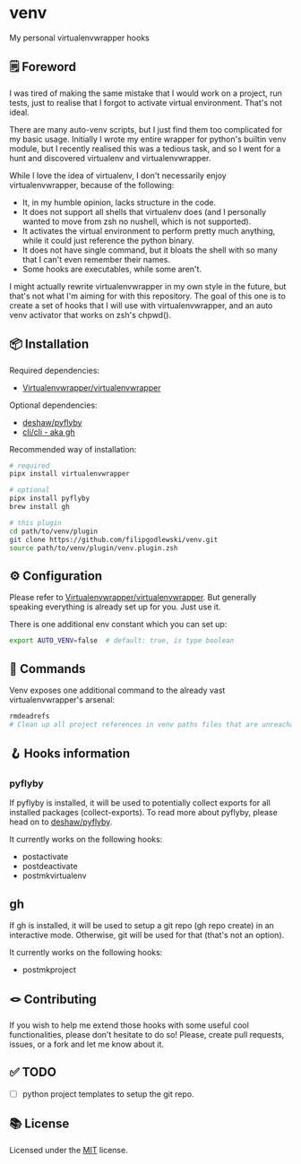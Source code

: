 # venv

My personal virtualenvwrapper hooks

## 🗒️ Foreword

I was tired of making the same mistake that I would work on a project, run tests,
just to realise that I forgot to activate virtual environment. That's not ideal.

There are many auto-venv scripts, but I just find them too complicated for my
basic usage. Initially I wrote my entire wrapper for python's builtin venv module,
but I recently realised this was a tedious task, and so I went for a hunt and
discovered virtualenv and virtualenvwrapper.

While I love the idea of virtualenv, I don't necessarily enjoy virtualenvwrapper,
because of the following:

- It, in my humble opinion, lacks structure in the code.
- It does not support all shells that virtualenv does (and I personally wanted to
  move from zsh no nushell, which is not supported).
- It activates the virtual environment to perform pretty much anything, while it
  could just reference the python binary.
- It does not have single command, but it bloats the shell with so many that I can't
  even remember their names.
- Some hooks are executables, while some aren't.

I might actually rewrite virtualenvwrapper in my own style in the future, but that's
not what I'm aiming for with this repository. The goal of this one is to create
a set of hooks that I will use with virtualenvwrapper, and an auto venv activator
that works on zsh's chpwd().

## 📦 Installation

Required dependencies:

- [Virtualenvwrapper/virtualenvwrapper](https://virtualenvwrapper.readthedocs.io/en/latest/index.html)

Optional dependencies:

- [deshaw/pyflyby](https://github.com/deshaw/pyflyby)
- [cli/cli - aka gh](https://github.com/cli/cli)

Recommended way of installation:

```sh
# required
pipx install virtualenvwrapper

# optional
pipx install pyflyby
brew install gh

# this plugin
cd path/to/venv/plugin
git clone https://github.com/filipgodlewski/venv.git
source path/to/venv/plugin/venv.plugin.zsh
```

## ⚙️ Configuration

Please refer to [Virtualenvwrapper/virtualenvwrapper](https://virtualenvwrapper.readthedocs.io/en/latest/index.html).
But generally speaking everything is already set up for you. Just use it.

There is one additional env constant which you can set up:

```sh
export AUTO_VENV=false  # default: true, is type boolean
```

## 📢 Commands

Venv exposes one additional command to the already vast virtualenvwrapper's arsenal:

```sh
rmdeadrefs
# Clean up all project references in venv paths files that are unreachable.
```

## 🪝 Hooks information

### pyflyby

If pyflyby is installed, it will be used to potentially collect exports for
all installed packages (collect-exports). To read more about pyflyby,
please head on to [deshaw/pyflyby](https://github.com/deshaw/pyflyby).

It currently works on the following hooks:

- postactivate
- postdeactivate
- postmkvirtualenv

## gh

If gh is installed, it will be used to setup a git repo (gh repo create) in an
interactive mode. Otherwise, git will be used for that (that's not an option).

It currently works on the following hooks:

- postmkproject

## 🪢 Contributing

If you wish to help me extend those hooks with some useful cool functionalities,
please don't hesitate to do so! Please, create pull requests, issues,
or a fork and let me know about it.

## ✅ TODO

- [ ] python project templates to setup the git repo.

## 📚 License

Licensed under the [MIT](./LICENSE) license.
